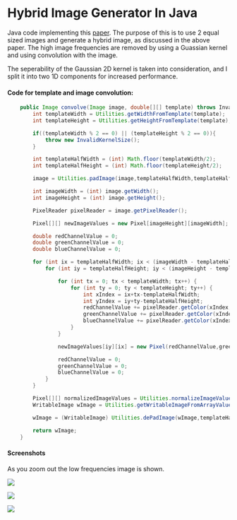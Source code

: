 # Hybrid Image Generator In Java
Java code implementing this [paper](http://cvcl.mit.edu/publications/OlivaTorralb_Hybrid_Siggraph06.pdf).
The purpose of this is to use 2 equal sized images and generate a hybrid image, as discussed in the above paper. The high image frequencies are removed by using a Guassian kernel and using convolution with the image.

The seperability of the Gaussian 2D kernel is taken into consideration, and I split it into two 1D components for increased performance.

#### Code for template and image convolution:

```java
    public Image convolve(Image image, double[][] template) throws InvalidKernelSize {
        int templateWidth = Utilities.getWidthFromTemplate(template);
        int templateHeight = Utilities.getHeightFromTemplate(template);

        if((templateWidth % 2 == 0) || (templateHeight % 2 == 0)){
            throw new InvalidKernelSize();
        }

        int templateHalfWidth = (int) Math.floor(templateWidth/2);
        int templateHalfHeight = (int) Math.floor(templateHeight/2);

        image = Utilities.padImage(image,templateHalfWidth,templateHalfHeight);

        int imageWidth = (int) image.getWidth();
        int imageHeight = (int) image.getHeight();

        PixelReader pixelReader = image.getPixelReader();

        Pixel[][] newImageValues = new Pixel[imageHeight][imageWidth];

        double redChannelValue = 0;
        double greenChannelValue = 0;
        double blueChannelValue = 0;

        for (int ix = templateHalfWidth; ix < (imageWidth - templateHalfWidth); ix++) {
            for (int iy = templateHalfHeight; iy < (imageHeight - templateHalfHeight); iy++) {

                for (int tx = 0; tx < templateWidth; tx++) {
                    for (int ty = 0; ty < templateHeight; ty++) {
                        int xIndex = ix+tx-templateHalfWidth;
                        int yIndex = iy+ty-templateHalfHeight;
                        redChannelValue += pixelReader.getColor(xIndex,yIndex).getRed() * template[ty][tx];
                        greenChannelValue += pixelReader.getColor(xIndex,yIndex).getGreen() * template[ty][tx];
                        blueChannelValue += pixelReader.getColor(xIndex,yIndex).getBlue() * template[ty][tx];
                    }
                }

                newImageValues[iy][ix] = new Pixel(redChannelValue,greenChannelValue,blueChannelValue);

                redChannelValue = 0;
                greenChannelValue = 0;
                blueChannelValue = 0;
            }
        }

        Pixel[][] normalizedImageValues = Utilities.normalizeImageValues(newImageValues,0,255);
        WritableImage wImage = Utilities.getWritableImageFromArrayValues(normalizedImageValues);

        wImage = (WritableImage) Utilities.dePadImage(wImage,templateHalfWidth,templateHalfHeight);

        return wImage;
    }
```

#### Screenshots
As you zoom out the low frequencies image is shown.

![](http://s29.postimg.org/q4342awtz/image.png)

![](http://s11.postimg.org/s1qagc0sj/image.png)

![](http://s14.postimg.org/spb7iqig1/image.png)

